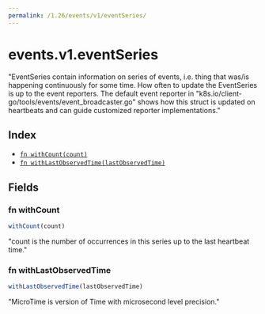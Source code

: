 ```yaml
---
permalink: /1.26/events/v1/eventSeries/
---
```


# events.v1.eventSeries

"EventSeries contain information on series of events, i.e. thing that was/is happening continuously for some time. How often to update the EventSeries is up to the event reporters. The default event reporter in \"k8s.io/client-go/tools/events/event_broadcaster.go\" shows how this struct is updated on heartbeats and can guide customized reporter implementations."

## Index

* [`fn withCount(count)`](#fn-withcount)
* [`fn withLastObservedTime(lastObservedTime)`](#fn-withlastobservedtime)

## Fields

### fn withCount

```ts
withCount(count)
```

"count is the number of occurrences in this series up to the last heartbeat time."

### fn withLastObservedTime

```ts
withLastObservedTime(lastObservedTime)
```

"MicroTime is version of Time with microsecond level precision."